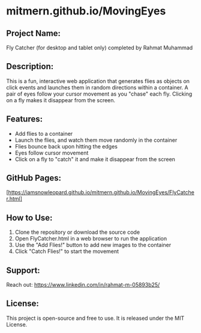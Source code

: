 
#  mitmern.github.io/MovingEyes

## Project Name: 
Fly Catcher (for desktop and tablet only) completed by Rahmat Muhammad

## Description: 
This is a fun, interactive web application that generates flies as objects on click events and launches them in random directions within a container. A pair of eyes follow your cursor movement as you "chase" each fly. Clicking on a fly makes it disappear from the screen.

## Features:
* Add flies to a container
* Launch the flies, and watch them move randomly in the container
* Flies bounce back upon hitting the edges
* Eyes follow cursor movement
* Click on a fly to "catch" it and make it disappear from the screen

## GitHub Pages: 
[https://iamsnowleopard.github.io/mitmern.github.io/MovingEyes/FlyCatcher.html]

## How to Use:
1. Clone the repository or download the source code
2. Open FlyCatcher.html in a web browser to run the application
3. Use the "Add Flies!" button to add new images to the container
4. Click "Catch Flies!" to start the movement

## Support:
Reach out: https://www.linkedin.com/in/rahmat-m-05893b25/

## License:
This project is open-source and free to use. It is released under the MIT License.
